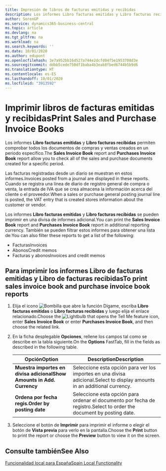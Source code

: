 ```yaml
---
title: Impresión de libros de facturas emitidas y recibidas
description: Los informes Libro facturas emitidas y Libro facturas recibidas permiten comprobar todos los documentos de compras y ventas creados en un periodo específico.
author: SorenGP
ms.service: dynamics365-business-central
ms.topic: article
ms.devlang: na
ms.tgt_pltfrm: na
ms.workload: na
ms.search.keywords: ''
ms.date: 10/01/2020
ms.author: edupont
ms.openlocfilehash: 3e7a952bb16d527a744e2dcfd04f5e1953708d3e
ms.sourcegitcommit: ddbb5cede750df1baba4b3eab8fbed6744b5b9d6
ms.translationtype: HT
ms.contentlocale: es-ES
ms.lasthandoff: 10/01/2020
ms.locfileid: "3913592"
---
```

# <a name="print-sales-and-purchase-invoice-books"></a><span data-ttu-id="9d2d4-103">Imprimir libros de facturas emitidas y recibidas</span><span class="sxs-lookup"><span data-stu-id="9d2d4-103">Print Sales and Purchase Invoice Books</span></span>
<span data-ttu-id="9d2d4-104">Los informes **Libro facturas emitidas** y **Libro facturas recibidas** permiten comprobar todos los documentos de compras y ventas creados en un periodo específico.</span><span class="sxs-lookup"><span data-stu-id="9d2d4-104">The **Sales Invoice Book** report and **Purchases Invoice Book** report allow you to check all of the sales and purchase documents created for a specific period.</span></span>  

<span data-ttu-id="9d2d4-105">Las facturas registradas desde un diario se muestran en estos informes.</span><span class="sxs-lookup"><span data-stu-id="9d2d4-105">Invoices posted from a journal are displayed in these reports.</span></span> <span data-ttu-id="9d2d4-106">Cuando se registra una línea de diario de registro general de compra o venta, la entrada de IVA que se crea almacena la información acerca del cliente o el proveedor.</span><span class="sxs-lookup"><span data-stu-id="9d2d4-106">When a sales or purchase general posting journal line is posted, the VAT entry that is created stores information about the customer or vendor.</span></span>  

<span data-ttu-id="9d2d4-107">Los informes **Libro facturas emitidas** y **Libro facturas recibidas** se pueden imprimir en una divisa de informes adicional.</span><span class="sxs-lookup"><span data-stu-id="9d2d4-107">You can print the **Sales Invoice Book** report and **Purchases Invoice Book** report in additional reporting currency.</span></span> <span data-ttu-id="9d2d4-108">También se pueden filtrar estos informes para obtener una lista de:</span><span class="sxs-lookup"><span data-stu-id="9d2d4-108">You can also filter these reports to get a list of the following:</span></span>  

- <span data-ttu-id="9d2d4-109">Facturas</span><span class="sxs-lookup"><span data-stu-id="9d2d4-109">Invoices</span></span>  
- <span data-ttu-id="9d2d4-110">Abonos</span><span class="sxs-lookup"><span data-stu-id="9d2d4-110">Credit memos</span></span>  
- <span data-ttu-id="9d2d4-111">Facturas y abonos</span><span class="sxs-lookup"><span data-stu-id="9d2d4-111">Invoices and credit memos</span></span>  

## <a name="to-print-sales-invoice-book-and-purchase-invoice-book-reports"></a><span data-ttu-id="9d2d4-112">Para imprimir los informes Libro de facturas emitidas y Libro de facturas recibidas</span><span class="sxs-lookup"><span data-stu-id="9d2d4-112">To print sales invoice book and purchase invoice book reports</span></span>  

1.  <span data-ttu-id="9d2d4-113">Elija el icono ![Bombilla que abre la función Dígame](../../media/ui-search/search_small.png "Dígame qué desea hacer"), escriba **Libro facturas emitidas** o **Libro facturas recibidas** y luego elija el enlace relacionado.</span><span class="sxs-lookup"><span data-stu-id="9d2d4-113">Choose the ![Lightbulb that opens the Tell Me feature](../../media/ui-search/search_small.png "Tell me what you want to do") icon, enter **Sales Invoice Book** or enter **Purchases Invoice Book**, and then choose the related link.</span></span>  
2.  <span data-ttu-id="9d2d4-114">En la ficha desplegable **Opciones**, rellene los campos tal como se describe en la tabla siguiente.</span><span class="sxs-lookup"><span data-stu-id="9d2d4-114">On the **Options** FastTab, fill in the fields as described in the following table.</span></span>  

    |<span data-ttu-id="9d2d4-115">Opción</span><span class="sxs-lookup"><span data-stu-id="9d2d4-115">Option</span></span>|<span data-ttu-id="9d2d4-116">Description</span><span class="sxs-lookup"><span data-stu-id="9d2d4-116">Description</span></span>|  
    |-------------------------------------|---------------------------------------|  
    |<span data-ttu-id="9d2d4-117">**Muestra importes en divisa adicional**</span><span class="sxs-lookup"><span data-stu-id="9d2d4-117">**Show Amounts in Add. Currency**</span></span>|<span data-ttu-id="9d2d4-118">Seleccione esta opción para ver los importes en una divisa adicional.</span><span class="sxs-lookup"><span data-stu-id="9d2d4-118">Select to display amounts in an additional currency.</span></span>|  
    |<span data-ttu-id="9d2d4-119">**Ordena por fecha regis.**</span><span class="sxs-lookup"><span data-stu-id="9d2d4-119">**Order by posting date**</span></span>|<span data-ttu-id="9d2d4-120">Seleccione esta opción para ordenar el documento por fecha de registro.</span><span class="sxs-lookup"><span data-stu-id="9d2d4-120">Select to order the document by posting date.</span></span>|  

3.  <span data-ttu-id="9d2d4-121">Seleccione el botón de **Imprimir** para imprimir el informe o elegir el botón de **Vista previa** para verlo en la pantalla.</span><span class="sxs-lookup"><span data-stu-id="9d2d4-121">Choose the **Print** button to print the report or choose the **Preview** button to view it on the screen.</span></span>  

## <a name="see-also"></a><span data-ttu-id="9d2d4-122">Consulte también</span><span class="sxs-lookup"><span data-stu-id="9d2d4-122">See Also</span></span>  
 [<span data-ttu-id="9d2d4-123">Funcionalidad local para España</span><span class="sxs-lookup"><span data-stu-id="9d2d4-123">Spain Local Functionality</span></span>](spain-local-functionality.md)
